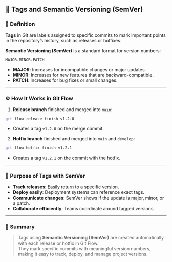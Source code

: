 ## 🔖 Tags and Semantic Versioning (SemVer)

### 🧩 Definition
**Tags** in Git are labels assigned to specific commits to mark important points in the repository’s history, such as releases or hotfixes.  

**Semantic Versioning (SemVer)** is a standard format for version numbers:

```
MAJOR.MINOR.PATCH
```

- **MAJOR**: Increases for incompatible changes or major updates.  
- **MINOR**: Increases for new features that are backward-compatible.  
- **PATCH**: Increases for bug fixes or small changes.  

---

### ⚙️ How It Works in Git Flow
1. **Release branch** finished and merged into `main`:
```bash
git flow release finish v1.2.0
```
- Creates a tag `v1.2.0` on the merge commit.

2. **Hotfix branch** finished and merged into `main` and `develop`:
```bash
git flow hotfix finish v1.2.1
```
- Creates a tag `v1.2.1` on the commit with the hotfix.

---

### 🎯 Purpose of Tags with SemVer
- **Track releases**: Easily return to a specific version.  
- **Deploy easily**: Deployment systems can reference exact tags.  
- **Communicate changes**: SemVer shows if the update is major, minor, or a patch.  
- **Collaborate efficiently**: Teams coordinate around tagged versions.

---

### 🧠 Summary
> Tags using **Semantic Versioning (SemVer)** are created automatically with each release or hotfix in Git Flow.  
> They mark specific commits with meaningful version numbers, making it easy to track, deploy, and manage project versions.
